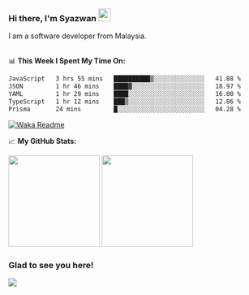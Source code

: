 ### Hi there, I'm Syazwan <img src="https://media.giphy.com/media/hvRJCLFzcasrR4ia7z/giphy.gif" width="25px">
I am a software developer from Malaysia.
<br/><br/>

📊 **This Week I Spent My Time On:**
<!--START_SECTION:waka-->

```txt
JavaScript   3 hrs 55 mins   ██████████▒░░░░░░░░░░░░░░   41.88 %
JSON         1 hr 46 mins    ████▓░░░░░░░░░░░░░░░░░░░░   18.97 %
YAML         1 hr 29 mins    ████░░░░░░░░░░░░░░░░░░░░░   16.00 %
TypeScript   1 hr 12 mins    ███▒░░░░░░░░░░░░░░░░░░░░░   12.86 %
Prisma       24 mins         █░░░░░░░░░░░░░░░░░░░░░░░░   04.28 %
```

<!--END_SECTION:waka-->
[![Waka Readme](https://github.com/syazwanz/syazwanz/actions/workflows/wakatime.yml/badge.svg)](https://github.com/syazwanz/syazwanz/actions/workflows/wakatime.yml)

📈 **My GitHub Stats:**

<p>
  <img height="180em" src="https://github-readme-stats.vercel.app/api?username=syazwanz&show_icons=true&hide_border=false&&count_private=true&include_all_commits=true" />
  <img height="180em" src="https://github-readme-stats.vercel.app/api/top-langs/?username=syazwanz&exclude_repo=KNN-Image-Classification&show_icons=true&hide_border=false&layout=compact&langs_count=8"/>
</p>

### Glad to see you here!
![](https://visitor-badge.glitch.me/badge?page_id=syazwanz.syazwanz)
